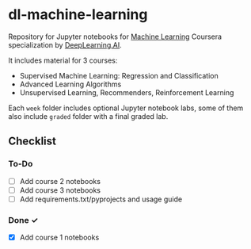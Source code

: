 # dl-machine-learning

Repository for Jupyter notebooks for [Machine Learning](https://www.coursera.org/specializations/machine-learning-introduction) Coursera specialization by [DeepLearning.AI](http://deeplearning.ai).

It includes material for 3 courses:
- Supervised Machine Learning: Regression and Classification
- Advanced Learning Algorithms
- Unsupervised Learning, Recommenders, Reinforcement Learning

Each `week` folder includes optional Jupyter notebook labs, some of them also include `graded` folder with a final graded lab.

## Checklist

### To-Do
- [ ] Add course 2 notebooks
- [ ] Add course 3 notebooks
- [ ] Add requirements.txt/pyprojects and usage guide

### Done ✓
- [x] Add course 1 notebooks

